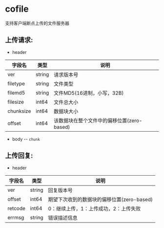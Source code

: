 # cofile
支持客户端断点上传的文件服务器


上传请求:
---------

* header

|   字段名   |   类型   |   说明   |
| ---------- | -------- | -------- |
| ver | string | 请求版本号 |
| filetype | string | 文件类型 |
| filemd5  | string | 文件MD5(16进制，小写，32B) |
| filesize | int64 | 文件总大小 |
| chunksize | int64 |   数据块大小 |
| offset | int64 | 该数据块在整个文件中的偏移位置(zero-based) |


* body -- `chunk`


上传回复:
---------
* header

|   字段名   |   类型   |   说明   |
| ---------- | -------- | -------- |
| ver | string | 回复版本号 |
| offset | int64 | 期望下次收到的数据块的偏移位置(zero-based) |
| retcode | int64 | 0：继续上传，1：上传成功，2：上传失败 |
| errmsg | string | 错误描述信息 |

